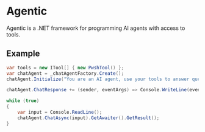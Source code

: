 # Agentic

Agentic is a .NET framework for programming AI agents with access to tools.

## Example

```c#
var tools = new ITool[] { new PwshTool() };
var chatAgent = _chatAgentFactory.Create();
chatAgent.Initialize("You are an AI agent, use your tools to answer questions and complete tasks asked of you.", tools);

chatAgent.ChatResponse += (sender, eventArgs) => Console.WriteLine(eventArgs.Response);

while (true)
{
    var input = Console.ReadLine();
    chatAgent.ChatAsync(input).GetAwaiter().GetResult();
}
```
